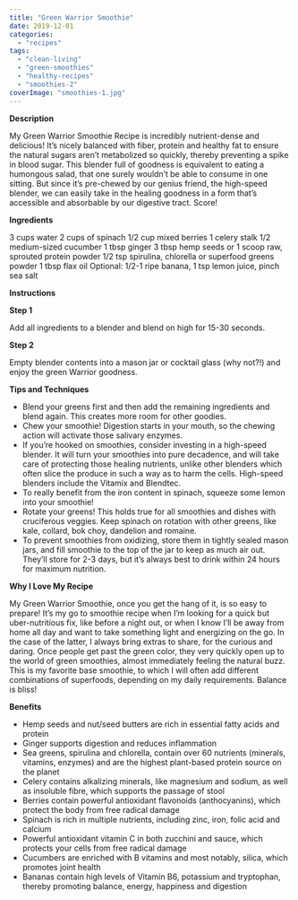```yaml
---
title: "Green Warrior Smoothie"
date: 2019-12-01
categories: 
  - "recipes"
tags: 
  - "clean-living"
  - "green-smoothies"
  - "healthy-recipes"
  - "smoothies-2"
coverImage: "smoothies-1.jpg"
---
```


**Description**

My Green Warrior Smoothie Recipe is incredibly nutrient-dense and delicious! It’s nicely balanced with fiber, protein and healthy fat to ensure the natural sugars aren’t metabolized so quickly, thereby preventing a spike in blood sugar. This blender full of goodness is equivalent to eating a humongous salad, that one surely wouldn’t be able to consume in one sitting. But since it’s pre-chewed by our genius friend, the high-speed blender, we can easily take in the healing goodness in a form that’s accessible and absorbable by our digestive tract. Score!

**Ingredients**

3 cups water 2 cups of spinach 1/2 cup mixed berries 1 celery stalk 1/2 medium-sized cucumber 1 tbsp ginger 3 tbsp hemp seeds or 1 scoop raw, sprouted protein powder 1/2 tsp spirulina, chlorella or superfood greens powder 1 tbsp flax oil Optional: 1/2-1 ripe banana, 1 tsp lemon juice, pinch sea salt

**Instructions**

**Step 1**

[](https://web.archive.org/web/20160822083440/https://www.livingrhea.com/wp-content/gallery/green-warrior-smoothie/green_warrior_smoothie_03.jpg)

[](https://web.archive.org/web/20160822083440/https://www.livingrhea.com/wp-content/gallery/green-warrior-smoothie/green_warrior_smoothie_s1.jpg)

Add all ingredients to a blender and blend on high for 15-30 seconds.

**Step 2**

[](https://web.archive.org/web/20160822083440/https://www.livingrhea.com/wp-content/gallery/green-warrior-smoothie/green_warrior_smoothie_s2.jpg)

Empty blender contents into a mason jar or cocktail glass (why not?!) and enjoy the green Warrior goodness.

**Tips and Techniques**

- Blend your greens first and then add the remaining ingredients and blend again. This creates more room for other goodies.
- Chew your smoothie! Digestion starts in your mouth, so the chewing action will activate those salivary enzymes.
- If you’re hooked on smoothies, consider investing in a high-speed blender. It will turn your smoothies into pure decadence, and will take care of protecting those healing nutrients, unlike other blenders which often slice the produce in such a way as to harm the cells. High-speed blenders include the Vitamix and Blendtec.
- To really benefit from the iron content in spinach, squeeze some lemon into your smoothie!
- Rotate your greens! This holds true for all smoothies and dishes with cruciferous veggies. Keep spinach on rotation with other greens, like kale, collard, bok choy, dandelion and romaine.
- To prevent smoothies from oxidizing, store them in tightly sealed mason jars, and fill smoothie to the top of the jar to keep as much air out. They’ll store for 2-3 days, but it’s always best to drink within 24 hours for maximum nutrition.

**Why I Love My Recipe**

My Green Warrior Smoothie, once you get the hang of it, is so easy to prepare! It’s my go to smoothie recipe when I’m looking for a quick but uber-nutritious fix, like before a night out, or when I know I’ll be away from home all day and want to take something light and energizing on the go. In the case of the latter, I always bring extras to share, for the curious and daring. Once people get past the green color, they very quickly open up to the world of green smoothies, almost immediately feeling the natural buzz. This is my favorite base smoothie, to which I will often add different combinations of superfoods, depending on my daily requirements. Balance is bliss!

**Benefits**

- Hemp seeds and nut/seed butters are rich in essential fatty acids and protein
- Ginger supports digestion and reduces inflammation
- Sea greens, spirulina and chlorella, contain over 60 nutrients (minerals, vitamins, enzymes) and are the highest plant-based protein source on the planet
- Celery contains alkalizing minerals, like magnesium and sodium, as well as insoluble fibre, which supports the passage of stool
- Berries contain powerful antioxidant flavonoids (anthocyanins), which protect the body from free radical damage
- Spinach is rich in multiple nutrients, including zinc, iron, folic acid and calcium
- Powerful antioxidant vitamin C in both zucchini and sauce, which protects your cells from free radical damage
- Cucumbers are enriched with B vitamins and most notably, silica, which promotes joint health
- Bananas contain high levels of Vitamin B6, potassium and tryptophan, thereby promoting balance, energy, happiness and digestion
